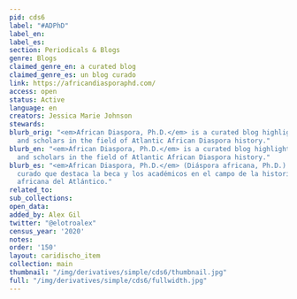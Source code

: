 ```yaml
---
pid: cds6
label: "#ADPhD"
label_en:
label_es:
section: Periodicals & Blogs
genre: Blogs
claimed_genre_en: a curated blog
claimed_genre_es: un blog curado
link: https://africandiasporaphd.com/
access: open
status: Active
language: en
creators: Jessica Marie Johnson
stewards:
blurb_orig: "<em>African Diaspora, Ph.D.</em> is a curated blog highlighting scholarship
  and scholars in the field of Atlantic African Diaspora history."
blurb_en: "<em>African Diaspora, Ph.D.</em> is a curated blog highlighting scholarship
  and scholars in the field of Atlantic African Diaspora history."
blurb_es: "<em>African Diaspora, Ph.D.</em> (Diáspora africana, Ph.D.) es un blog
  curado que destaca la beca y los académicos en el campo de la historia de la diáspora
  africana del Atlántico."
related_to:
sub_collections:
open_data:
added_by: Alex Gil
twitter: "@elotroalex"
census_year: '2020'
notes:
order: '150'
layout: caridischo_item
collection: main
thumbnail: "/img/derivatives/simple/cds6/thumbnail.jpg"
full: "/img/derivatives/simple/cds6/fullwidth.jpg"
---
```

